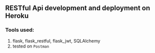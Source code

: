 ## RESTful Api development and deployment on Heroku

### Tools used:
1. flask, flask_restful, flask_jwt, SQLAlchemy
1. tested on `Postman`